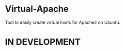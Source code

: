 # Virtual-Apache
Tool to easily create virtual hosts for Apache2 on Ubuntu.

# **IN DEVELOPMENT** #
